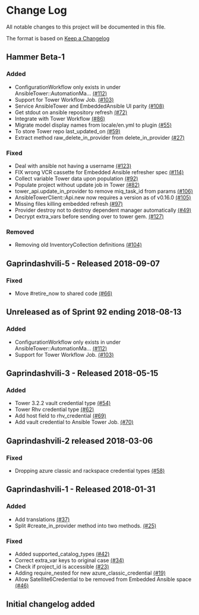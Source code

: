 # Change Log

All notable changes to this project will be documented in this file.

The format is based on [Keep a Changelog](http://keepachangelog.com/en/1.0.0/)


## Hammer Beta-1

### Added
- ConfigurationWorkflow only exists in under AnsibleTower::AutomationMa… [(#112)](https://github.com/ManageIQ/manageiq-providers-ansible_tower/pull/112)
- Support for Tower Workflow Job. [(#103)](https://github.com/ManageIQ/manageiq-providers-ansible_tower/pull/103)
- Service AnsibleTower and EmbeddedAnsible UI parity [(#108)](https://github.com/ManageIQ/manageiq-providers-ansible_tower/pull/108)
- Get stdout on ansible repository refresh [(#72)](https://github.com/ManageIQ/manageiq-providers-ansible_tower/pull/72)
- Integrate with Tower Workflow [(#86)](https://github.com/ManageIQ/manageiq-providers-ansible_tower/pull/86)
- Migrate model display names from locale/en.yml to plugin [(#55)](https://github.com/ManageIQ/manageiq-providers-ansible_tower/pull/55)
- To store Tower repo last_updated_on [(#59)](https://github.com/ManageIQ/manageiq-providers-ansible_tower/pull/59)
- Extract method raw_delete_in_provider from delete_in_provider [(#27)](https://github.com/ManageIQ/manageiq-providers-ansible_tower/pull/27)

### Fixed
- Deal with ansible not having a username [(#123)](https://github.com/ManageIQ/manageiq-providers-ansible_tower/pull/123)
- FIX wrong VCR cassette for Embedded Ansible refresher spec [(#114)](https://github.com/ManageIQ/manageiq-providers-ansible_tower/pull/114)
- Collect variable Tower data upon population [(#92)](https://github.com/ManageIQ/manageiq-providers-ansible_tower/pull/92)
- Populate project without update job in Tower [(#82)](https://github.com/ManageIQ/manageiq-providers-ansible_tower/pull/82)
- tower_api.update_in_provider to remove miq_task_id from params [(#106)](https://github.com/ManageIQ/manageiq-providers-ansible_tower/pull/106)
- AnsibleTowerClient::Api.new now requires a version as of v0.16.0 [(#105)](https://github.com/ManageIQ/manageiq-providers-ansible_tower/pull/105)
- Missing files killing embedded refresh [(#97)](https://github.com/ManageIQ/manageiq-providers-ansible_tower/pull/97)
- Provider destroy not to destroy dependent manager automatically [(#49)](https://github.com/ManageIQ/manageiq-providers-ansible_tower/pull/49)
- Decrypt extra_vars before sending over to tower gem. [(#127)](https://github.com/ManageIQ/manageiq-providers-ansible_tower/pull/127)

### Removed
- Removing old InventoryCollection definitions [(#104)](https://github.com/ManageIQ/manageiq-providers-ansible_tower/pull/104)

## Gaprindashvili-5 - Released 2018-09-07

### Fixed
- Move #retire_now to shared code [(#66)](https://github.com/ManageIQ/manageiq-providers-ansible_tower/pull/66)

## Unreleased as of Sprint 92 ending 2018-08-13

### Added
- ConfigurationWorkflow only exists in under AnsibleTower::AutomationMa… [(#112)](https://github.com/ManageIQ/manageiq-providers-ansible_tower/pull/112)
- Support for Tower Workflow Job. [(#103)](https://github.com/ManageIQ/manageiq-providers-ansible_tower/pull/103)

## Gaprindashvili-3 - Released 2018-05-15

### Added
- Tower 3.2.2 vault credential type [(#54)](https://github.com/ManageIQ/manageiq-providers-ansible_tower/pull/54)
- Tower Rhv credential type [(#62)](https://github.com/ManageIQ/manageiq-providers-ansible_tower/pull/62)
- Add host field to rhv_credential [(#69)](https://github.com/ManageIQ/manageiq-providers-ansible_tower/pull/69)
- Add vault credential to Ansible Tower Job. [(#70)](https://github.com/ManageIQ/manageiq-providers-ansible_tower/pull/70)

## Gaprindashvili-2 released 2018-03-06

### Fixed
- Dropping azure classic and rackspace credential types [(#58)](https://github.com/ManageIQ/manageiq-providers-ansible_tower/pull/58)

## Gaprindashvili-1 - Released 2018-01-31

### Added
- Add translations [(#37)](https://github.com/ManageIQ/manageiq-providers-ansible_tower/pull/37)
- Split #create_in_provider method into two methods. [(#25)](https://github.com/ManageIQ/manageiq-providers-ansible_tower/pull/25)

### Fixed
- Added supported_catalog_types [(#42)](https://github.com/ManageIQ/manageiq-providers-ansible_tower/pull/42)
- Correct extra_var keys to original case [(#34)](https://github.com/ManageIQ/manageiq-providers-ansible_tower/pull/34)
- Check if project_id is accessible [(#23)](https://github.com/ManageIQ/manageiq-providers-ansible_tower/pull/23)
- Adding require_nested for new azure_classic_credential [(#19)](https://github.com/ManageIQ/manageiq-providers-ansible_tower/pull/19)
- Allow Satellite6Credential to be removed from Embedded Ansible space [(#46)](https://github.com/ManageIQ/manageiq-providers-ansible_tower/pull/46)

## Initial changelog added
